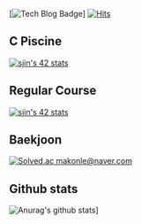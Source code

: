 [![Tech Blog Badge](http://img.shields.io/badge/-S%20Jin-black?style=plastic&logo=appveyor&link=https://zzsza.github.io/)]    [![Hits](https://hits.seeyoufarm.com/api/count/incr/badge.svg?url=https%3A%2F%2Fgithub.com%2Fjin-sungdae%2Fhit-counter&count_bg=%2379C83D&title_bg=%23555555&icon=&icon_color=%23E7E7E7&title=hits&edge_flat=false)](https://hits.seeyoufarm.com)              


	

## C Piscine
[![sjin's 42 stats](https://badge42.herokuapp.com/api/stats/sjin?cursus=C%20Piscine)](https://github.com/jin-sungdae/jin-sungdae/edit/main/README.md)


## Regular Course
[![sjin's 42 stats](https://badge42.herokuapp.com/api/stats/sjin)](https://github.com/jin-sungdae/jin-sungdae/edit/main/README.md)

## Baekjoon
[![Solved.ac makonle@naver.com](http://mazassumnida.wtf/api/generate_badge?boj={handle})](https://solved.ac/{handle})

## Github stats
![Anurag's github stats](https://github-readme-stats.vercel.app/api?username=jin-sungdae)]

